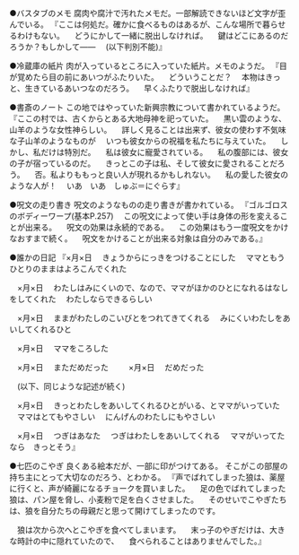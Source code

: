 
●バスタブのメモ
腐肉や腐汁で汚れたメモだ。一部解読できないほど文字が歪んでいる。
『ここは何処だ。確かに食べるものはあるが、こんな場所で暮らせるわけもない。
　どうにかして一緒に脱出しなければ。
　鍵はどこにあるのだろうか？もしかして――
　(以下判別不能)』


●冷蔵庫の紙片
肉が入っているところに入っていた紙片。メモのようだ。
『目が覚めたら目の前にあいつがふたりいた。
　どういうことだ？
　本物はきっと、生きているあいつなのだろう。
　早くふたりで脱出しなければ』


●書斎のノート
この地ではやっていた新興宗教について書かれているようだ。
『ここの村では、古くからとある大地母神を祀っていた。
　黒い雲のような、山羊のような女性神らしい。
　詳しく見ることは出来ず、彼女の使わす不気味な子山羊のようなものが
　いつも彼女からの祝福を私たちに与えていた。
　しかし、私だけは特別だ。
　私は彼女に寵愛されている。
　私の腹部には、彼女の子が宿っているのだ。
　きっとこの子は私、そして彼女に愛されることだろう。
　否。私よりももっと良い人が現れるかもしれない。
　私の愛した彼女のような人が！
　いあ　いあ　しゅぶ＝にぐらす』


●呪文の走り書き
呪文のようなものの走り書きが書かれている。
『ゴルゴロスのボディーワープ(基本P.257)
　この呪文によって使い手は身体の形を変えることが出来る。
　呪文の効果は永続的である。
　この効果はもう一度呪文をかけなおすまで続く。
　呪文をかけることが出来る対象は自分のみである。』


●誰かの日記
『×月×日
　きょうからにっきをつけることにした
　ママともうひとりのままはよろこんでくれた

　×月×日
　わたしはみにくいので、なので、ママがほかのひとになれるはなしをしてくれた
　わたしならできるらしい

　×月×日
　ままがわたしのこいびとをつれてきてくれる
　みにくいわたしをあいしてくれるひと

　×月×日
　ママをころした

　×月×日
　まただめだった
　
　×月×日
　だめだった

　(以下、同じような記述が続く)

　×月×日
　きっとわたしをあいしてくれるひとがいる、とママがいっていた
　ママはとてもやさしい
　にんげんのわたしにもやさしい

　×月×日
　つぎはあなた
　つぎはわたしをあいしてくれる
　ママがいってたなら　きっとそう』



●七匹のこやぎ
良くある絵本だが、一部に印がつけてある。
そこがこの部屋の持ち主にとって大切なのだろう、とわかる。
『声でばれてしまった狼は、薬屋に行くと、声が綺麗になるチョークを買いました。
　足の色でばれてしまった狼は、パン屋を脅し、小麦粉で足を白くさせました。
　そのせいでこやぎたちは、狼を自分たちの母親だと思って開けてしまったのです。

　狼は次から次へとこやぎを食べてしまいます。
　末っ子のやぎだけは、大きな時計の中に隠れていたので、
　食べられることはありませんでした。』

